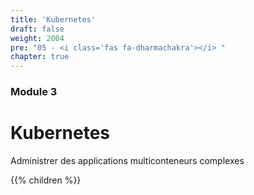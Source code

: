 ```yaml
---
title: 'Kubernetes'
draft: false
weight: 2004
pre: "05 - <i class='fas fa-dharmachakra'></i> "
chapter: true
---
```


### Module 3

# Kubernetes

Administrer des applications multiconteneurs complexes

{{% children  %}}
